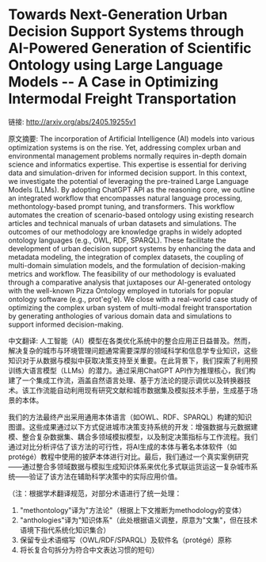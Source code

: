 # Towards Next-Generation Urban Decision Support Systems through AI-Powered Generation of Scientific Ontology using Large Language Models -- A Case in Optimizing Intermodal Freight Transportation

链接: http://arxiv.org/abs/2405.19255v1

原文摘要:
The incorporation of Artificial Intelligence (AI) models into various
optimization systems is on the rise. Yet, addressing complex urban and
environmental management problems normally requires in-depth domain science and
informatics expertise. This expertise is essential for deriving data and
simulation-driven for informed decision support. In this context, we
investigate the potential of leveraging the pre-trained Large Language Models
(LLMs). By adopting ChatGPT API as the reasoning core, we outline an integrated
workflow that encompasses natural language processing, methontology-based
prompt tuning, and transformers. This workflow automates the creation of
scenario-based ontology using existing research articles and technical manuals
of urban datasets and simulations. The outcomes of our methodology are
knowledge graphs in widely adopted ontology languages (e.g., OWL, RDF, SPARQL).
These facilitate the development of urban decision support systems by enhancing
the data and metadata modeling, the integration of complex datasets, the
coupling of multi-domain simulation models, and the formulation of
decision-making metrics and workflow. The feasibility of our methodology is
evaluated through a comparative analysis that juxtaposes our AI-generated
ontology with the well-known Pizza Ontology employed in tutorials for popular
ontology software (e.g., prot\'eg\'e). We close with a real-world case study of
optimizing the complex urban system of multi-modal freight transportation by
generating anthologies of various domain data and simulations to support
informed decision-making.

中文翻译:
人工智能（AI）模型在各类优化系统中的整合应用正日益普及。然而，解决复杂的城市与环境管理问题通常需要深厚的领域科学和信息学专业知识，这些知识对于从数据与模拟中获取决策支持至关重要。在此背景下，我们探索了利用预训练大语言模型（LLMs）的潜力。通过采用ChatGPT API作为推理核心，我们构建了一个集成工作流，涵盖自然语言处理、基于方法论的提示调优以及转换器技术。该工作流能自动利用现有研究文献和城市数据集及模拟技术手册，生成基于场景的本体。

我们的方法最终产出采用通用本体语言（如OWL、RDF、SPARQL）构建的知识图谱。这些成果通过以下方式促进城市决策支持系统的开发：增强数据与元数据建模、整合复杂数据集、耦合多领域模拟模型，以及制定决策指标与工作流程。我们通过对比分析评估了该方法的可行性，将AI生成的本体与著名本体软件（如protégé）教程中使用的披萨本体进行对比。最后，我们通过一个真实案例研究——通过整合多领域数据与模拟生成知识体系来优化多式联运货运这一复杂城市系统——验证了该方法在辅助科学决策中的实际应用价值。

（注：根据学术翻译规范，对部分术语进行了统一处理：
1. "methontology"译为"方法论"（根据上下文推断为methodology的变体）
2. "anthologies"译为"知识体系"（此处根据语义调整，原意为"文集"，但在技术语境下指代系统化知识集合）
3. 保留专业术语缩写（OWL/RDF/SPARQL）及软件名（protégé）原称
4. 将长复合句拆分为符合中文表达习惯的短句）
